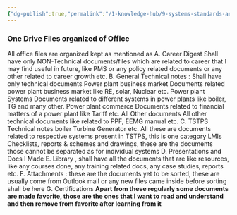 ```yaml
---
{"dg-publish":true,"permalink":"/1-knowledge-hub/9-systems-standards-and-plans-in-place/1-career-ss-and-p/files-organized-in-one-drive/","noteIcon":""}
---
```


### One Drive Files organized of Office
 All office files are organized kept as mentioned as 
    A. Career Digest
        Shall have only NON-Technical documents/files which are related to career that I may find useful in future, like PMS or any policy related documents or any other related to career growth etc.
    B. General Technical notes : Shall have only technical documents
        Power plant business market
            Documents related power plant business market like RE, solar, Nuclear etc.
        Power plant Systems
            Documents related to different systems in power plants like boiler, TG and many other. 
        Power plant commerce
            Documents related to financial matters of a power plant like Tariff etc.
        All Other documents
            All other technical documents like related to PPF, EEMG manual etc.
    C. TSTPS Technical notes 
        boiler
        Turbine
        Generator etc. All these are documents related to respective systems present in TSTPS, this is one category
        LMIs
        Checklists, reports & schemes and drawings, these are the documents those cannot be separated as for individual systems
    D. Presentations and Docs I Made
    E. Library ,
	     shall have all the documents that are like resources, like any courses done, any training related docs, any case studies, reports etc.
    F. Attachments : these are the documents yet to be sorted, these are usually come from Outlook mail or any new files came inside before sorting shall be here
    G. Certifications
**Apart from these regularly some documents are made favorite, those are the ones that I want to read and understand and then remove from favorite after learning from it**